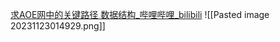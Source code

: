 [求AOE网中的关键路径 数据结构_哔哩哔哩_bilibili](https://www.bilibili.com/video/BV1eZ4y1e7Qm/?spm_id_from=333.337.search-card.all.click&vd_source=71813afd401a0c905bef9f79a6c08c01)
![[Pasted image 20231123014929.png]]
